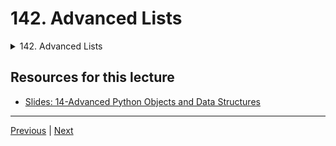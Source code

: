 # 142. Advanced Lists

<details>
  <summary> 142. Advanced Lists </summary>

-   [Notebook: 05-Advanced Lists.ipynb](https://github.com/Pierian-Data/Complete-Python-3-Bootcamp/blob/master/17-Advanced%20Python%20Objects%20and%20Data%20Structures/05-Advanced%20Lists.ipynb)

-   [Codebase: 05_advanced_lists.py](../../../codebase/python-camp/17-Advanced-Python-Objects-and-Data-Structures/05_advanced_lists.py)

</details> 

## Resources for this lecture

-   [Slides: 14-Advanced Python Objects and Data Structures](https://docs.google.com/presentation/d/1brLg4e7b-wV23joQ-pW3T8G2n56p19IiQ2ryrg4cYDM/edit#slide=id.p)



---

[Previous](./141_Advanced-Dictionaries.md) | [Next](./143_Advanced-Python-Objects-Assessment-Test.md)